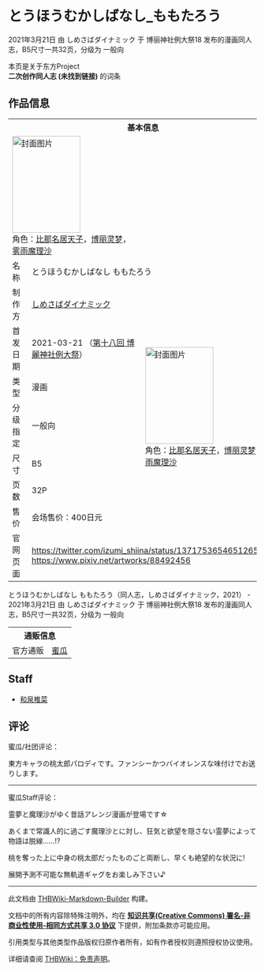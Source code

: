 # とうほうむかしばなし_ももたろう

<!-- source html: G:\repos\THBWiki-Markdown-Builder\THBWikiMarkdown\Temp\main\5\5a\ns0%3A%E3%81%A8%E3%81%86%E3%81%BB%E3%81%86%E3%82%80%E3%81%8B%E3%81%97%E3%81%B0%E3%81%AA%E3%81%97_%E3%82%82%E3%82%82%E3%81%9F%E3%82%8D%E3%81%86.html -->

2021年3月21日 由 しめさばダイナミック 于 博丽神社例大祭18 发布的漫画同人志，B5尺寸一共32页，分级为 一般向

本页是关于东方Project  
 **二次创作同人志 (未找到链接)** 的词条

## 作品信息

<table><tbody><tr><th colspan="3">基本信息</th></tr><tr><td class="cover-artwork-mobile" colspan="2"><a href="./文件-とうほうむかしばなし_ももたろう封面.jpg.md" class="image" title="封面图片"><img alt="封面图片" src="https://upload.thwiki.cc/thumb/1/16/%E3%81%A8%E3%81%86%E3%81%BB%E3%81%86%E3%82%80%E3%81%8B%E3%81%97%E3%81%B0%E3%81%AA%E3%81%97_%E3%82%82%E3%82%82%E3%81%9F%E3%82%8D%E3%81%86%E5%B0%81%E9%9D%A2.jpg/138px-%E3%81%A8%E3%81%86%E3%81%BB%E3%81%86%E3%82%80%E3%81%8B%E3%81%97%E3%81%B0%E3%81%AA%E3%81%97_%E3%82%82%E3%82%82%E3%81%9F%E3%82%8D%E3%81%86%E5%B0%81%E9%9D%A2.jpg" decoding="async" loading="lazy" width="138" height="196" srcset="https://upload.thwiki.cc/thumb/1/16/%E3%81%A8%E3%81%86%E3%81%BB%E3%81%86%E3%82%80%E3%81%8B%E3%81%97%E3%81%B0%E3%81%AA%E3%81%97_%E3%82%82%E3%82%82%E3%81%9F%E3%82%8D%E3%81%86%E5%B0%81%E9%9D%A2.jpg/207px-%E3%81%A8%E3%81%86%E3%81%BB%E3%81%86%E3%82%80%E3%81%8B%E3%81%97%E3%81%B0%E3%81%AA%E3%81%97_%E3%82%82%E3%82%82%E3%81%9F%E3%82%8D%E3%81%86%E5%B0%81%E9%9D%A2.jpg 1.5x, https://upload.thwiki.cc/thumb/1/16/%E3%81%A8%E3%81%86%E3%81%BB%E3%81%86%E3%82%80%E3%81%8B%E3%81%97%E3%81%B0%E3%81%AA%E3%81%97_%E3%82%82%E3%82%82%E3%81%9F%E3%82%8D%E3%81%86%E5%B0%81%E9%9D%A2.jpg/277px-%E3%81%A8%E3%81%86%E3%81%BB%E3%81%86%E3%82%80%E3%81%8B%E3%81%97%E3%81%B0%E3%81%AA%E3%81%97_%E3%82%82%E3%82%82%E3%81%9F%E3%82%8D%E3%81%86%E5%B0%81%E9%9D%A2.jpg 2x" data-file-width="600" data-file-height="850"></a><div class="cover-char">角色：<a href="./比那名居天子.md" title="比那名居天子">比那名居天子</a>，<a href="./博丽灵梦.md" title="博丽灵梦">博丽灵梦</a>，<a href="./雾雨魔理沙.md" title="雾雨魔理沙">雾雨魔理沙</a></div></td>
</tr><tr><td class="label">名称</td><td colspan="2"> とうほうむかしばなし ももたろう </td></tr><tr><td class="label">制作方</td><td><a href="./しめさばダイナミック.md" title="しめさばダイナミック">しめさばダイナミック</a></td><td class="cover-artwork" rowspan="7" style="min-width:196px;"><a href="./文件-とうほうむかしばなし_ももたろう封面.jpg.md" class="image" title="封面图片"><img alt="封面图片" src="https://upload.thwiki.cc/thumb/1/16/%E3%81%A8%E3%81%86%E3%81%BB%E3%81%86%E3%82%80%E3%81%8B%E3%81%97%E3%81%B0%E3%81%AA%E3%81%97_%E3%82%82%E3%82%82%E3%81%9F%E3%82%8D%E3%81%86%E5%B0%81%E9%9D%A2.jpg/138px-%E3%81%A8%E3%81%86%E3%81%BB%E3%81%86%E3%82%80%E3%81%8B%E3%81%97%E3%81%B0%E3%81%AA%E3%81%97_%E3%82%82%E3%82%82%E3%81%9F%E3%82%8D%E3%81%86%E5%B0%81%E9%9D%A2.jpg" decoding="async" loading="lazy" width="138" height="196" srcset="https://upload.thwiki.cc/thumb/1/16/%E3%81%A8%E3%81%86%E3%81%BB%E3%81%86%E3%82%80%E3%81%8B%E3%81%97%E3%81%B0%E3%81%AA%E3%81%97_%E3%82%82%E3%82%82%E3%81%9F%E3%82%8D%E3%81%86%E5%B0%81%E9%9D%A2.jpg/207px-%E3%81%A8%E3%81%86%E3%81%BB%E3%81%86%E3%82%80%E3%81%8B%E3%81%97%E3%81%B0%E3%81%AA%E3%81%97_%E3%82%82%E3%82%82%E3%81%9F%E3%82%8D%E3%81%86%E5%B0%81%E9%9D%A2.jpg 1.5x, https://upload.thwiki.cc/thumb/1/16/%E3%81%A8%E3%81%86%E3%81%BB%E3%81%86%E3%82%80%E3%81%8B%E3%81%97%E3%81%B0%E3%81%AA%E3%81%97_%E3%82%82%E3%82%82%E3%81%9F%E3%82%8D%E3%81%86%E5%B0%81%E9%9D%A2.jpg/277px-%E3%81%A8%E3%81%86%E3%81%BB%E3%81%86%E3%82%80%E3%81%8B%E3%81%97%E3%81%B0%E3%81%AA%E3%81%97_%E3%82%82%E3%82%82%E3%81%9F%E3%82%8D%E3%81%86%E5%B0%81%E9%9D%A2.jpg 2x" data-file-width="600" data-file-height="850"></a><div class="cover-char">角色：<a href="./比那名居天子.md" title="比那名居天子">比那名居天子</a>，<a href="./博丽灵梦.md" title="博丽灵梦">博丽灵梦</a>，<a href="./雾雨魔理沙.md" title="雾雨魔理沙">雾雨魔理沙</a></div></td>
</tr><tr><td class="label">首发日期</td><td>2021-03-21&#160;（<a href="/展会作品列表?e=%E5%8D%9A%E4%B8%BD%E7%A5%9E%E7%A4%BE%E4%BE%8B%E5%A4%A7%E7%A5%AD%2318">第十八回 博麗神社例大祭</a>）</td></tr><tr><td class="label">类型</td><td>漫画</td></tr><tr><td class="label">分级指定</td><td>一般向</td></tr><tr><td class="label">尺寸</td><td>B5</td></tr><tr><td class="label">页数</td><td>32P</td></tr><tr><td class="label">售价</td><td>会场售价：400日元</td></tr>
<tr><td class="label">官网页面</td><td colspan="2"><a rel="nofollow" class="external free" href="https://twitter.com/izumi_shiina/status/1371753654651265024">https://twitter.com/izumi_shiina/status/1371753654651265024</a><br><a rel="nofollow" class="external free" href="https://www.pixiv.net/artworks/88492456">https://www.pixiv.net/artworks/88492456</a></td></tr></tbody></table>

とうほうむかしばなし ももたろう（同人志，しめさばダイナミック，2021） - 2021年3月21日 由 しめさばダイナミック 于 博丽神社例大祭18 发布的漫画同人志，B5尺寸一共32页，分级为 一般向

<table><tbody><tr><th colspan="3">通贩信息</th></tr><tr><td class="label">官方通贩</td><td colspan="2"><a rel="nofollow" class="external text" href="https://www.melonbooks.co.jp/detail/detail.php?product_id=824944">蜜瓜</a></td></tr></tbody></table>



## Staff
- [和泉椎菜](./和泉椎菜.md)


## 评论

  
蜜瓜/社团评论：  

東方キャラの桃太郎パロディです。ファンシーかつバイオレンスな味付けでお送りします。  

  

___

  
蜜瓜Staff评论：  

霊夢と魔理沙がゆく昔話アレンジ漫画が登場です☆  

あくまで常識人的に過ごす魔理沙とに対し、狂気と欲望を隠さない霊夢によって物語は脱線……!?  

桃を奪った上に中身の桃太郎だったものごと両断し、早くも絶望的な状況に!  

展開予測不可能な無軌道ギャグをお楽しみ下さい♪
  


  
  

  





---

此文档由 [THBWiki-Markdown-Builder](https://github.com/Delsin-Yu/THBWiki-Markdown-Builder) 构建。

文档中的所有内容除特殊注明外，均在 [**知识共享(Creative Commons) 署名-非商业性使用-相同方式共享 3.0 协议**](https://creativecommons.org/licenses/by-sa/3.0/deed.zh-hans) 下提供，附加条款亦可能应用。

引用类型与其他类型作品版权归原作者所有，如有作者授权则遵照授权协议使用。

详细请查阅 [THBWiki：免责声明](https://thbwiki.cc/THBWiki:%E5%85%8D%E8%B4%A3%E5%A3%B0%E6%98%8E)。

